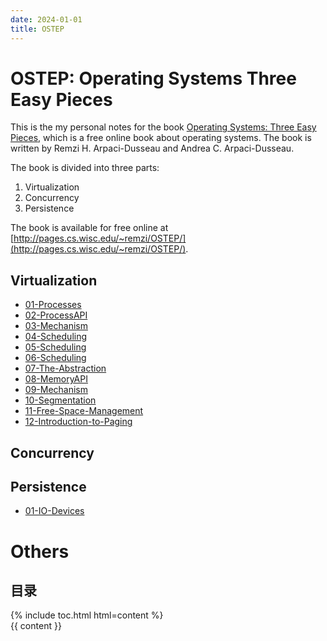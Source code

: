 ```yaml
---
date: 2024-01-01
title: OSTEP
---
```


# OSTEP: Operating Systems Three Easy Pieces

This is the my personal notes for the book [Operating Systems: Three Easy Pieces](http://pages.cs.wisc.edu/~remzi/OSTEP/), which is a free online book about operating systems. The book is written by Remzi H. Arpaci-Dusseau and Andrea C. Arpaci-Dusseau.

The book is divided into three parts:

1. Virtualization
2. Concurrency
3. Persistence

The book is available for free online at [http://pages.cs.wisc.edu/~remzi/OSTEP/](http://pages.cs.wisc.edu/~remzi/OSTEP/).

## Virtualization

- [01-Processes](./Virtualization/01-Processes.md)
- [02-ProcessAPI](./Virtualization/02-ProcessAPI.md)
- [03-Mechanism](./Virtualization/03-Mechanism.md)
- [04-Scheduling](./Virtualization/04-Scheduling.md)
- [05-Scheduling](./Virtualization/05-Scheduling.md)
- [06-Scheduling](./Virtualization/06-Scheduling.md)
- [07-The-Abstraction](./Virtualization/07-The-Abstraction.md)
- [08-MemoryAPI](./Virtualization/08-MemoryAPI.md)
- [09-Mechanism](./Virtualization/09-Mechanism.md)
- [10-Segmentation](./Virtualization/10-Segmentation.md)
- [11-Free-Space-Management](./Virtualization/11-Free-Space-Management.md)
- [12-Introduction-to-Paging](./Virtualization/12-Introduction-to-Paging.md)

## Concurrency

## Persistence

- [01-IO-Devices](./Persistence/01-IO-Devices.md)


# Others

<div class="toc">
  <h2>目录</h2>
  {% include toc.html html=content %}
</div>
{{ content }}